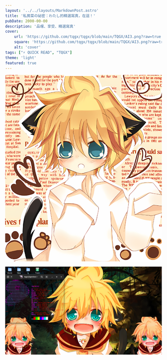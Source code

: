```yaml
---
layout: '../../layouts/MarkdownPost.astro'
title: '私房菜の祕密：わたし的精選寫真，在這！'
pubDate: 2000-00-00
description: '品嚐、享受、精選寫真'
cover:
    url: 'https://github.com/tqgx/tqgx/blob/main/TQGX/AI3.png?raw=true'
    square: 'https://github.com/tqgx/tqgx/blob/main/TQGX/AI3.png?raw=true'
    alt: 'cover'
tags: ["⚡ QUICK READ", "TQGX"] 
theme: 'light'
featured: true
---
```

![|wide](https://github.com/tqgx/tqgx/blob/main/TQGX/AI3.png?raw=true)

![|wide](https://github.com/tqgx/tqgx/blob/main/TQGX/Gentoo1.png?raw=true)
